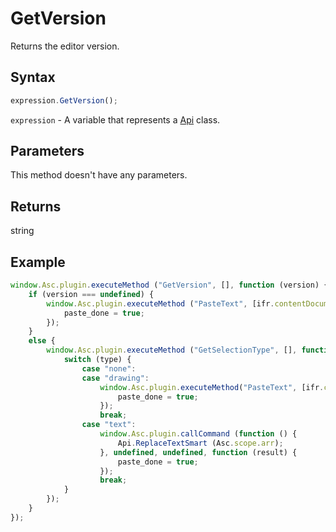 # GetVersion

Returns the editor version.

## Syntax

```javascript
expression.GetVersion();
```

`expression` - A variable that represents a [Api](Methods.md) class.

## Parameters

This method doesn't have any parameters.

## Returns

string

## Example

```javascript
window.Asc.plugin.executeMethod ("GetVersion", [], function (version) {
    if (version === undefined) {
        window.Asc.plugin.executeMethod ("PasteText", [ifr.contentDocument.getElementById ("google_translate_element").outerText], function (result) {
            paste_done = true;
        });
    }
    else {
        window.Asc.plugin.executeMethod ("GetSelectionType", [], function (type) {
            switch (type) {
                case "none":
                case "drawing":
                    window.Asc.plugin.executeMethod("PasteText", [ifr.contentDocument.getElementById ("google_translate_element").outerText], function (result) {
                        paste_done = true;
                    });
                    break;
                case "text":
                    window.Asc.plugin.callCommand (function () {
                        Api.ReplaceTextSmart (Asc.scope.arr);
                    }, undefined, undefined, function (result) {
                        paste_done = true;
                    });
                    break;
            }
        });
    }
});
```
